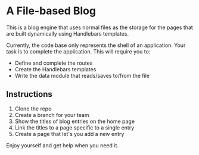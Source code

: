 # A File-based Blog

This is a blog engine that uses normal files as the storage for the pages that are built dynamically using Handlebars templates.

Currently, the code base only represents the shell of an application. Your task is to complete the application. This will require you to:

* Define and complete the routes
* Create the Handlebars templates
* Write the data module that reads/saves to/from the file

## Instructions

1. Clone the repo
2. Create a branch for your team
3. Show the titles of blog entries on the home page
4. Link the titles to a page specific to a single entry
5. Create a page that let's you add a new entry

Enjoy yourself and get help when you need it.
